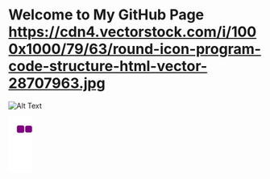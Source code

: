 # Welcome to My GitHub Page https://cdn4.vectorstock.com/i/1000x1000/79/63/round-icon-program-code-structure-html-vector-28707963.jpg

![Alt Text](https://68.media.tumblr.com/fe195e9db7b66a729194a43370a21795/tumblr_oja6h1f90C1rzss56o1_500.gif)

![snake gif](https://github.com/MertKulac/MertKulac/blob/output/github-contribution-grid-snake.gif)

